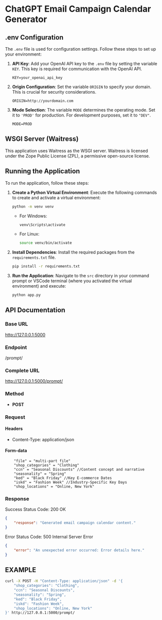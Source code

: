 # ChatGPT Email Campaign Calendar Generator

## .env Configuration

The `.env` file is used for configuration settings. Follow these steps to set up your environment:

1. **API Key**: Add your OpenAI API key to the `.env` file by setting the variable `KEY`. This key is required for communication with the OpenAI API.

    ```env
    KEY=your_openai_api_key
    ```

2. **Origin Configuration**: Set the variable `ORIGIN` to specify your domain. This is crucial for security considerations.

    ```env
    ORIGIN=http://yourdomain.com
    ```

3. **Mode Selection**: The variable `MODE` determines the operating mode. Set it to `'PROD'` for production. For development purposes, set it to `"DEV"`.

    ```env
    MODE=PROD
    ```

## WSGI Server (Waitress)

This application uses Waitress as the WSGI server. Waitress is licensed under the Zope Public License (ZPL), a permissive open-source license.

## Running the Application

To run the application, follow these steps:

1. **Create a Python Virtual Environment**: Execute the following commands to create and activate a virtual environment:

    ```bash
    python -m venv venv
    ```

    - For Windows:

        ```bash
        venv\Scripts\activate
        ```

    - For Linux:

        ```bash
        source venv/bin/activate
        ```

2. **Install Dependencies**: Install the required packages from the `requirements.txt` file.

    ```bash
    pip install -r requirements.txt
    ```

3. **Run the Application**: Navigate to the `src` directory in your command prompt or VSCode terminal (where you activated the virtual environment) and execute:

    ```bash
    python app.py
    ```

## API Documentation

### Base URL
http://127.0.0.1:5000

### Endpoint
/prompt/

### Complete URL
http://127.0.0.1:5000/prompt/

### Method

- **POST**

### Request

#### Headers

- Content-Type: application/json

#### Form-data

```
    "file" = "multi-part file"
    "shop_categories" = "Clothing"
    "ccn" = "Seasonal Discounts" //Content concept and narrative
    "seasonality" = "Spring"
    "ked" = "Black Friday" //Key E-commerce Dates
    "iskd" = "Fashion Week" //Industry-Specific Key Days
    "shop_locations" = "Online, New York"

```
  
### Response
Success
Status Code: 200 OK
```json 
{
    "response": "Generated email campaign calendar content."
}
```

Error
Status Code: 500 Internal Server Error
```json 
{
    "error": "An unexpected error occurred: Error details here."
}
```

## EXAMPLE

```bash 
curl -X POST -H "Content-Type: application/json" -d '{
    "shop_categories": "Clothing",
    "ccn": "Seasonal Discounts", 
    "seasonality": "Spring",
    "ked": "Black Friday",
    "iskd": "Fashion Week", 
    "shop_locations": "Online, New York"
}' http://127.0.0.1:5000/prompt/

```
